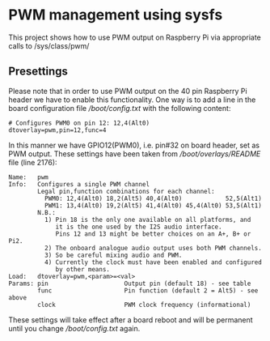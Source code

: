 # PWM management using sysfs
This project shows how to use PWM output on Raspberry Pi via appropriate calls to /sys/class/pwm/
## Presettings
Please note that in order to use PWM output on the 40 pin Raspberry Pi header we have to enable this functionality. One way is to add a line in the board configuration file */boot/config.txt* with the following content: 
```
# Configures PWM0 on pin 12: 12,4(Alt0)
dtoverlay=pwm,pin=12,func=4
```
In this manner we have GPIO12(PWM0), i.e. pin#32 on board header, set as PWM output. 
These settings have been taken from */boot/overlays/README* file (line 2176):
```
Name:   pwm
Info:   Configures a single PWM channel
        Legal pin,function combinations for each channel:
          PWM0: 12,4(Alt0) 18,2(Alt5) 40,4(Alt0)            52,5(Alt1)
          PWM1: 13,4(Alt0) 19,2(Alt5) 41,4(Alt0) 45,4(Alt0) 53,5(Alt1)
        N.B.:
          1) Pin 18 is the only one available on all platforms, and
             it is the one used by the I2S audio interface.
             Pins 12 and 13 might be better choices on an A+, B+ or Pi2.
          2) The onboard analogue audio output uses both PWM channels.
          3) So be careful mixing audio and PWM.
          4) Currently the clock must have been enabled and configured
             by other means.
Load:   dtoverlay=pwm,<param>=<val>
Params: pin                     Output pin (default 18) - see table
        func                    Pin function (default 2 = Alt5) - see above
        clock                   PWM clock frequency (informational)
```
These settings will take effect after a board reboot and will be permanent until you change */boot/config.txt* again.
